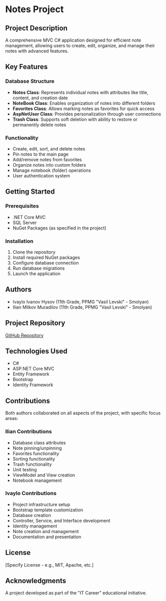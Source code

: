 # Notes Project

## Project Description

A comprehensive MVC C# application designed for efficient note management, allowing users to create, edit, organize, and manage their notes with advanced features.

## Key Features

### Database Structure
- **Notes Class**: Represents individual notes with attributes like title, content, and creation date
- **NoteBook Class**: Enables organization of notes into different folders
- **Favorites Class**: Allows marking notes as favorites for quick access
- **AspNetUser Class**: Provides personalization through user connections
- **Trash Class**: Supports soft deletion with ability to restore or permanently delete notes

### Functionality
- Create, edit, sort, and delete notes
- Pin notes to the main page
- Add/remove notes from favorites
- Organize notes into custom folders
- Manage notebook (folder) operations
- User authentication system

## Getting Started

### Prerequisites
- .NET Core MVC
- SQL Server
- NuGet Packages (as specified in the project)

### Installation
1. Clone the repository
2. Install required NuGet packages
3. Configure database connection
4. Run database migrations
5. Launch the application

## Authors
- Ivaylo Ivanov Hysov (11th Grade, PPMG "Vasil Levski" - Smolyan)
- Ilian Milkov Muradilov (11th Grade, PPMG "Vasil Levski" - Smolyan)

## Project Repository
[GitHub Repository](https://github.com/ivohas/Notes-Project)

## Technologies Used
- C#
- ASP.NET Core MVC
- Entity Framework
- Bootstrap
- Identity Framework

## Contributions
Both authors collaborated on all aspects of the project, with specific focus areas:

### Ilian Contributions
- Database class attributes
- Note pinning/unpinning
- Favorites functionality
- Sorting functionality
- Trash functionality
- Unit testing
- ViewModel and View creation
- Notebook management

### Ivaylo Contributions
- Project infrastructure setup
- Bootstrap template customization
- Database creation
- Controller, Service, and Interface development
- Identity management
- Note creation and management
- Documentation and presentation

## License
[Specify License - e.g., MIT, Apache, etc.]

## Acknowledgments
A project developed as part of the "IT Career" educational initiative.
